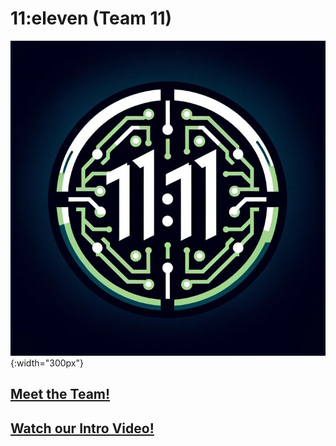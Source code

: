 # 11:eleven (Team 11)

![Team Logo](./admin/branding/teamlogo.png){:width="300px"}

## [Meet the Team!](./admin/team.md)

## [Watch our Intro Video!](./admin/videos/teamintro.mp4)
